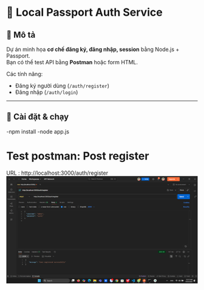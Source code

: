 # 🔑 Local Passport Auth Service

## 📌 Mô tả
Dự án minh họa **cơ chế đăng ký, đăng nhập, session** bằng Node.js + Passport.  
Bạn có thể test API bằng **Postman** hoặc form HTML.

Các tính năng:
- Đăng ký người dùng (`/auth/register`)
- Đăng nhập (`/auth/login`)

---

## 🚀 Cài đặt & chạy
-npm install 
-node app.js
# Test postman: Post register
URL : http://localhost:3000/auth/register
![Postman Test](./public/results/1_passport.png)